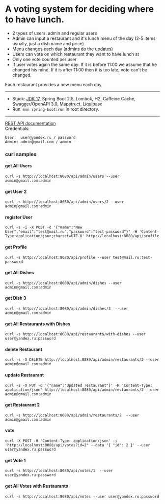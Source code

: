 A voting system for deciding where to have lunch.
===============================
- 2 types of users: admin and regular users
- Admin can input a restaurant and it's lunch menu of the day (2-5 items usually, just a dish name and price)
- Menu changes each day (admins do the updates)
- Users can vote on which restaurant they want to have lunch at
- Only one vote counted per user
- If user votes again the same day:
  If it is before 11:00 we assume that he changed his mind.
  If it is after 11:00 then it is too late, vote can't be changed.

Each restaurant provides a new menu each day.

-------------------------------------------------------------
- Stack: [JDK 17](http://jdk.java.net/17/), Spring Boot 2.5, Lombok, H2, Caffeine Cache, Swagger/OpenAPI 3.0, Mapstruct, Liquibase 
- Run: `mvn spring-boot:run` in root directory.
-----------------------------------------------------
[REST API documentation](http://localhost:8080/swagger-ui.html)  
Credentials:
```
User:  user@yandex.ru / password
Admin: admin@gmail.com / admin
```
### curl samples

#### get All Users
`curl -s http://localhost:8080/api/admin/users --user admin@gmail.com:admin`

#### get User 2
`curl -s http://localhost:8080/api/admin/users/2 --user admin@gmail.com:admin`

#### register User
`curl -s -i -X POST -d '{"name":"New User","email":"test@mail.ru","password":"test-password"}' -H 'Content-Type:application/json;charset=UTF-8' http://localhost:8080/api/profile`

#### get Profile
`curl -s http://localhost:8080/api/profile --user test@mail.ru:test-password`

#### get All Dishes
`curl -s http://localhost:8080/api/admin/dishes --user admin@gmail.com:admin`

#### get Dish 3
`curl -s http://localhost:8080/api/admin/dishes/3  --user admin@gmail.com:admin`

#### get All Restaurants with Dishes
`curl -s http://localhost:8080/api/restaurants/with-dishes --user user@yandex.ru:password`

#### delete Restaurant
`curl -s -X DELETE http://localhost:8080/api/admin/restaurants/2 --user admin@gmail.com:admin`

#### update Restaurant
`curl -s -X PUT -d '{"name":"Updated restaurant"}' -H 'Content-Type: application/json' http://localhost:8080/api/admin/restaurants/2 --user admin@gmail.com:admin`

#### get Restaurant 2
`curl -s http://localhost:8080/api/admin/restaurants/2  --user admin@gmail.com:admin`

#### vote
`curl -X POST -H 'Content-Type: application/json' -i 'http://localhost:8080/api/votes?id=2' --data '{
"id": 2
}' --user user@yandex.ru:password`

#### get Vote 1
`curl -s http://localhost:8080/api/votes/1  --user user@yandex.ru:password`

#### get All Votes with Restaurants
`curl -s http://localhost:8080/api/votes --user user@yandex.ru:password`